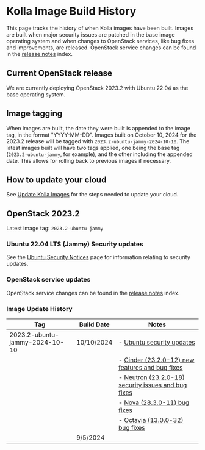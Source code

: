 # Kolla Image Build History

This page tracks the history of when Kolla images have been built. Images are
built when major security issues are patched in the base image operating system
and when changes to OpenStack services, like bug fixes and improvements, are
released. OpenStack service changes can be found in the [release notes](https://docs.openstack.org/releasenotes/)
index.

## Current OpenStack release

We are currently deploying OpenStack 2023.2 with Ubuntu 22.04 as the base
operating system.

## Image tagging

When images are built, the date they were built is appended to the image tag, in
the format "YYYY-MM-DD". Images built on October 10, 2024 for the 2023.2 release
will be tagged with `2023.2-ubuntu-jammy-2024-10-10`. The latest images built
will have two tags applied, one being the base tag (`2023.2-ubuntu-jammy`, for
example), and the other including the appended date. This allows for rolling
back to previous images if necessary.

## How to update your cloud

See [Update Kolla Images](../operators-manual/day-2/update-kolla-images.md) for
the steps needed to update your cloud.

## OpenStack 2023.2

Latest image tag: `2023.2-ubuntu-jammy`

### Ubuntu 22.04 LTS (Jammy) Security updates

See the [Ubuntu Security Notices](https://ubuntu.com/security/notices?order=newest&release=jammy&details=&offset=0)
page for information relating to security updates.

### OpenStack service updates

OpenStack service changes can be found in the [release notes](https://docs.openstack.org/releasenotes/)
index.

### Image Update History

| Tag                            | Build Date | Notes                                                                                                                                               |
|--------------------------------|------------|-----------------------------------------------------------------------------------------------------------------------------------------------------|
| 2023.2-ubuntu-jammy-2024-10-10 | 10/10/2024 | - [Ubuntu security updates](https://ubuntu.com/security/notices?order=newest&release=jammy&details=&offset=0)                                       |
|                                |            | - [Cinder (23.2.0-12) new features and bug fixes](https://docs.openstack.org/releasenotes/cinder/2023.2.html#relnotes-23-2-0-12-stable-2023-2)      |
|                                |            | - [Neutron (23.2.0-18) security issues and bug fixes](https://docs.openstack.org/releasenotes/neutron/2023.2.html#relnotes-23-2-0-18-stable-2023-2) |
|                                |            | - [Nova (28.3.0-11) bug fixes](https://docs.openstack.org/releasenotes/nova/2023.2.html#relnotes-28-3-0-11-stable-2023-2)                           |
|                                |            | - [Octavia (13.0.0-32) bug fixes](https://docs.openstack.org/releasenotes/octavia/2023.2.html#relnotes-13-0-0-32-stable-2023-2)                     |
|                                | 9/5/2024   |                                                                                                                                                     |
